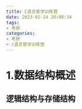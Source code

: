 ```yaml
---
title: C语言督学训练营
date: 2023-01-14 20:00:34
tags:
- 考研
categories:
- 考研
- c语言督学训练营
---
```


# 1.数据结构概述

## 逻辑结构与存储结构

